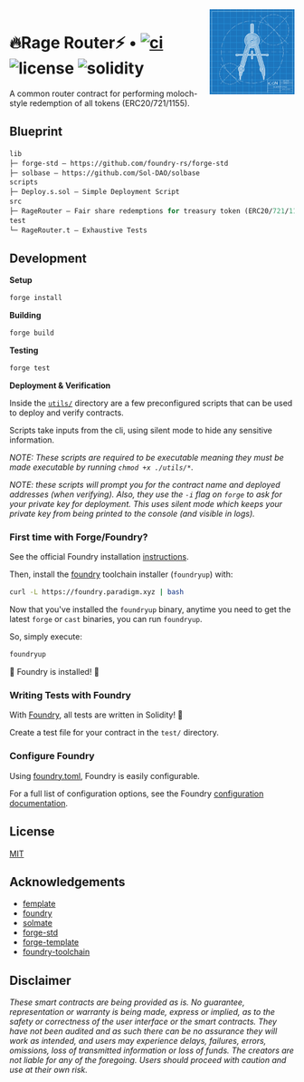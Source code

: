 <img align="right" width="150" height="150" top="100" src="./assets/readme.jpg">

# 🔥Rage Router⚡ • [![ci](https://github.com/abigger87/femplate/actions/workflows/ci.yml/badge.svg)](https://github.com/abigger87/femplate/actions/workflows/ci.yml) ![license](https://img.shields.io/github/license/kalidao/rage-router?label=license) ![solidity](https://img.shields.io/badge/solidity-^0.8.17-lightgrey)

A common router contract for performing moloch-style redemption of all tokens (ERC20/721/1155).

## Blueprint

```ml
lib
├─ forge-std — https://github.com/foundry-rs/forge-std
├─ solbase — https://github.com/Sol-DAO/solbase
scripts
├─ Deploy.s.sol — Simple Deployment Script
src
├─ RageRouter — Fair share redemptions for treasury token (ERC20/721/1155) burns
test
└─ RageRouter.t — Exhaustive Tests
```

## Development

**Setup**
```bash
forge install
```

**Building**
```bash
forge build
```

**Testing**
```bash
forge test
```

**Deployment & Verification**

Inside the [`utils/`](./utils/) directory are a few preconfigured scripts that can be used to deploy and verify contracts.

Scripts take inputs from the cli, using silent mode to hide any sensitive information.

_NOTE: These scripts are required to be _executable_ meaning they must be made executable by running `chmod +x ./utils/*`._

_NOTE: these scripts will prompt you for the contract name and deployed addresses (when verifying). Also, they use the `-i` flag on `forge` to ask for your private key for deployment. This uses silent mode which keeps your private key from being printed to the console (and visible in logs)._

### First time with Forge/Foundry?

See the official Foundry installation [instructions](https://github.com/foundry-rs/foundry/blob/master/README.md#installation).

Then, install the [foundry](https://github.com/foundry-rs/foundry) toolchain installer (`foundryup`) with:
```bash
curl -L https://foundry.paradigm.xyz | bash
```

Now that you've installed the `foundryup` binary,
anytime you need to get the latest `forge` or `cast` binaries,
you can run `foundryup`.

So, simply execute:
```bash
foundryup
```

🎉 Foundry is installed! 🎉

### Writing Tests with Foundry

With [Foundry](https://github.com/foundry-rs/foundry), all tests are written in Solidity! 🥳

Create a test file for your contract in the `test/` directory.

### Configure Foundry

Using [foundry.toml](./foundry.toml), Foundry is easily configurable.

For a full list of configuration options, see the Foundry [configuration documentation](https://github.com/foundry-rs/foundry/blob/master/config/README.md#all-options).

## License

[MIT](https://github.com/kalidao/rage-router/blob/master/LICENSE)

## Acknowledgements

- [femplate](https://github.com/abigger87/femplate)
- [foundry](https://github.com/foundry-rs/foundry)
- [solmate](https://github.com/Rari-Capital/solmate)
- [forge-std](https://github.com/brockelmore/forge-std)
- [forge-template](https://github.com/foundry-rs/forge-template)
- [foundry-toolchain](https://github.com/foundry-rs/foundry-toolchain)

## Disclaimer

_These smart contracts are being provided as is. No guarantee, representation or warranty is being made, express or implied, as to the safety or correctness of the user interface or the smart contracts. They have not been audited and as such there can be no assurance they will work as intended, and users may experience delays, failures, errors, omissions, loss of transmitted information or loss of funds. The creators are not liable for any of the foregoing. Users should proceed with caution and use at their own risk._
